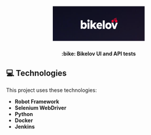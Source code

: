 <h1 align="center">
    <img alt="Bikelov" title="logo" src="resources/images/bikelov.png" width="250px"
    style="background-color:black;"/>
</h1>

<h4 align="center">
:bike: Bikelov <strong>UI</strong> and <strong>API</strong> tests
</h4>

## 💻 Technologies

This project uses these technologies:

- <strong> Robot Framework </strong>
- <strong> Selenium WebDriver </strong>
- <strong> Python </strong>
- <strong> Docker </strong>
- <strong> Jenkins </strong>